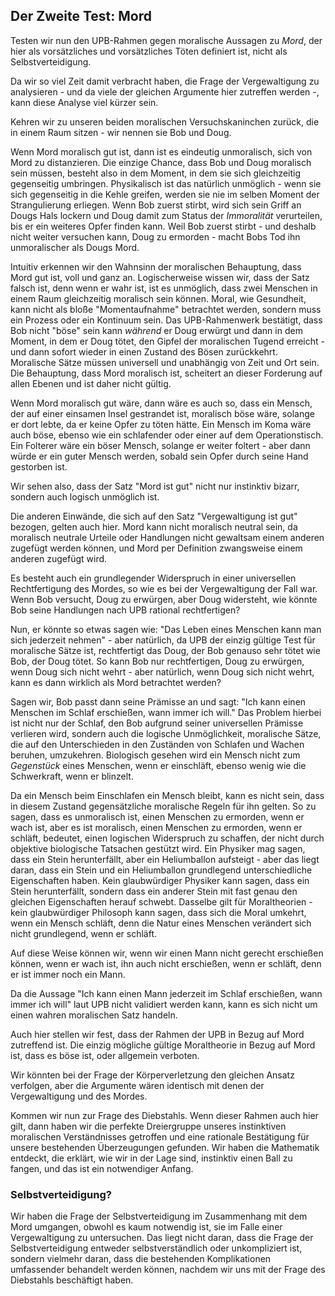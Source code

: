 ## Der Zweite Test: Mord

Testen wir nun den UPB-Rahmen gegen moralische Aussagen zu *Mord*, der hier als vorsätzliches und vorsätzliches Töten definiert ist, nicht als Selbstverteidigung.

Da wir so viel Zeit damit verbracht haben, die Frage der Vergewaltigung zu analysieren - und da viele der gleichen Argumente hier zutreffen werden -, kann diese Analyse viel kürzer sein.

Kehren wir zu unseren beiden moralischen Versuchskaninchen zurück, die in einem Raum sitzen - wir nennen sie Bob und Doug.

Wenn Mord moralisch gut ist, dann ist es eindeutig unmoralisch, sich von Mord zu distanzieren. Die einzige Chance, dass Bob und Doug moralisch sein müssen, besteht also in dem Moment, in dem sie sich gleichzeitig gegenseitig umbringen. Physikalisch ist das natürlich unmöglich - wenn sie sich gegenseitig in die Kehle greifen, werden sie nie im selben Moment der Strangulierung erliegen. Wenn Bob zuerst stirbt, wird sich sein Griff an Dougs Hals lockern und Doug damit zum Status der *Immoralität* verurteilen, bis er ein weiteres Opfer finden kann. Weil Bob zuerst stirbt - und deshalb nicht weiter versuchen kann, Doug zu ermorden - macht Bobs Tod ihn unmoralischer als Dougs Mord.

Intuitiv erkennen wir den Wahnsinn der moralischen Behauptung, dass Mord gut ist, voll und ganz an. Logischerweise wissen wir, dass der Satz falsch ist, denn wenn er wahr ist, ist es unmöglich, dass zwei Menschen in einem Raum gleichzeitig moralisch sein können. Moral, wie Gesundheit, kann nicht als bloße "Momentaufnahme" betrachtet werden, sondern muss ein Prozess oder ein Kontinuum sein. Das UPB-Rahmenwerk bestätigt, dass Bob nicht "böse" sein kann *während* er Doug erwürgt und dann in dem Moment, in dem er Doug tötet, den Gipfel der moralischen Tugend erreicht - und dann sofort wieder in einen Zustand des Bösen zurückkehrt. Moralische Sätze müssen universell und unabhängig von Zeit und Ort sein. Die Behauptung, dass Mord moralisch ist, scheitert an dieser Forderung auf allen Ebenen und ist daher nicht gültig.

Wenn Mord moralisch gut wäre, dann wäre es auch so, dass ein Mensch, der auf einer einsamen Insel gestrandet ist, moralisch böse wäre, solange er dort lebte, da er keine Opfer zu töten hätte. Ein Mensch im Koma wäre auch böse, ebenso wie ein schlafender oder einer auf dem Operationstisch. Ein Folterer wäre ein böser Mensch, solange er weiter foltert - aber dann würde er ein guter Mensch werden, sobald sein Opfer durch seine Hand gestorben ist.

Wir sehen also, dass der Satz "Mord ist gut" nicht nur instinktiv bizarr, sondern auch logisch unmöglich ist.

Die anderen Einwände, die sich auf den Satz "Vergewaltigung ist gut" bezogen, gelten auch hier. Mord kann nicht moralisch neutral sein, da moralisch neutrale Urteile oder Handlungen nicht gewaltsam einem anderen zugefügt werden können, und Mord per Definition zwangsweise einem anderen zugefügt wird.

Es besteht auch ein grundlegender Widerspruch in einer universellen Rechtfertigung des Mordes, so wie es bei der Vergewaltigung der Fall war. Wenn Bob versucht, Doug zu erwürgen, aber Doug widersteht, wie könnte Bob seine Handlungen nach UPB rational rechtfertigen?

Nun, er könnte so etwas sagen wie: "Das Leben eines Menschen kann man sich jederzeit nehmen" - aber natürlich, da UPB der einzig gültige Test für moralische Sätze ist, rechtfertigt das Doug, der Bob genauso sehr tötet wie Bob, der Doug tötet. So kann Bob nur rechtfertigen, Doug zu erwürgen, wenn Doug sich nicht wehrt - aber natürlich, wenn Doug sich nicht wehrt, kann es dann wirklich als Mord betrachtet werden?

Sagen wir, Bob passt dann seine Prämisse an und sagt: "Ich kann einen Menschen im Schlaf erschießen, wann immer ich will." Das Problem hierbei ist nicht nur der Schlaf, den Bob aufgrund seiner universellen Prämisse verlieren wird, sondern auch die logische Unmöglichkeit, moralische Sätze, die auf den Unterschieden in den Zuständen von Schlafen und Wachen beruhen, umzukehren. Biologisch gesehen wird ein Mensch nicht zum *Gegenstück* eines Menschen, wenn er einschläft, ebenso wenig wie die Schwerkraft, wenn er blinzelt.

Da ein Mensch beim Einschlafen ein Mensch bleibt, kann es nicht sein, dass in diesem Zustand gegensätzliche moralische Regeln für ihn gelten. So zu sagen, dass es unmoralisch ist, einen Menschen zu ermorden, wenn er wach ist, aber es ist moralisch, einen Menschen zu ermorden, wenn er schläft, bedeutet, einen logischen Widerspruch zu schaffen, der nicht durch objektive biologische Tatsachen gestützt wird. Ein Physiker mag sagen, dass ein Stein herunterfällt, aber ein Heliumballon aufsteigt - aber das liegt daran, dass ein Stein und ein Heliumballon grundlegend unterschiedliche Eigenschaften haben. Kein glaubwürdiger Physiker kann sagen, dass ein Stein herunterfällt, sondern dass ein anderer Stein mit fast genau den gleichen Eigenschaften herauf schwebt. Dasselbe gilt für Moraltheorien - kein glaubwürdiger Philosoph kann sagen, dass sich die Moral umkehrt, wenn ein Mensch schläft, denn die Natur eines Menschen verändert sich nicht grundlegend, wenn er schläft.

Auf diese Weise können wir, wenn wir einen Mann nicht gerecht erschießen können, wenn er wach ist, ihn auch nicht erschießen, wenn er schläft, denn er ist immer noch ein Mann.

Da die Aussage "Ich kann einen Mann jederzeit im Schlaf erschießen, wann immer ich will" laut UPB nicht validiert werden kann, kann es sich nicht um einen wahren moralischen Satz handeln.

Auch hier stellen wir fest, dass der Rahmen der UPB in Bezug auf Mord zutreffend ist. Die einzig mögliche gültige Moraltheorie in Bezug auf Mord ist, dass es böse ist, oder allgemein verboten.

Wir könnten bei der Frage der Körperverletzung den gleichen Ansatz verfolgen, aber die Argumente wären identisch mit denen der Vergewaltigung und des Mordes.

Kommen wir nun zur Frage des Diebstahls. Wenn dieser Rahmen auch hier gilt, dann haben wir die perfekte Dreiergruppe unseres instinktiven moralischen Verständnisses getroffen und eine rationale Bestätigung für unsere bestehenden Überzeugungen gefunden. Wir haben die Mathematik entdeckt, die erklärt, wie wir in der Lage sind, instinktiv einen Ball zu fangen, und das ist ein notwendiger Anfang.

### Selbstverteidigung?

Wir haben die Frage der Selbstverteidigung im Zusammenhang mit dem Mord umgangen, obwohl es kaum notwendig ist, sie im Falle einer Vergewaltigung zu untersuchen. Das liegt nicht daran, dass die Frage der Selbstverteidigung entweder selbstverständlich oder unkompliziert ist, sondern vielmehr daran, dass die bestehenden Komplikationen umfassender behandelt werden können, nachdem wir uns mit der Frage des Diebstahls beschäftigt haben.
